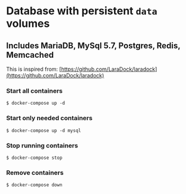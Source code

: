 Database with persistent `data` volumes
===
## Includes MariaDB, MySql 5.7, Postgres, Redis, Memcached

This is inspired from: [https://github.com/LaraDock/laradock](https://github.com/LaraDock/laradock)

### Start all containers

	$ docker-compose up -d

### Start only needed containers

	$ docker-compose up -d mysql

### Stop running containers

	$ docker-compose stop

### Remove containers

	$ docker-compose down
